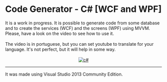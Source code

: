 <html>
						<h1>Code Generator - C# [WCF and WPF]</h1>
	It is a work in progress. It is possible to generate code from some database and to create the services (WCF) and the screens (WPF) using MVVM. Please, have a look on the video to see how to use it. 
						<br />
						<br />
            The video is in portuguese, but you can set youtube to translate for your language. It's not perfect, but it will help in some way.
						<br />
						<br />
							<center>	
								<a href="https://www.youtube.com/embed/8gSsDprYizU?rel=0">
									<img src="https://img.youtube.com/vi/8gSsDprYizU/maxresdefault.jpg" alt="c#" /> </a>
				</center>
							<hr />
  It was made using Visual Studio 2013 Community Edition.
</html>


